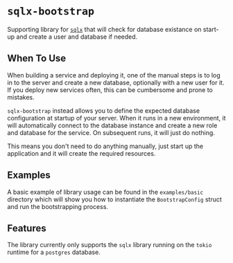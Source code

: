 # `sqlx-bootstrap`

Supporting library for [`sqlx`](https://github.com/launchbadge/sqlx) that will check for database existance on start-up and create a user and database if needed.

## When To Use

When building a service and deploying it, one of the manual steps is to log in to the server and create a new database, optionally with a new user for it. If you deploy new services often, this can be cumbersome and prone to mistakes.

`sqlx-bootstrap` instead allows you to define the expected database configuration at startup of your server. When it runs in a new environment, it will automatically connect to the database instance and create a new role and database for the service. On subsequent runs, it will just do nothing.

This means you don't need to do anything manually, just start up the application and it will create the required resources.

## Examples

A basic example of library usage can be found in the `examples/basic` directory which will show you how to instantiate the `BootstrapConfig` struct and run the bootstrapping process.

## Features

The library currently only supports the `sqlx` library running on the `tokio` runtime for a `postgres` database.
